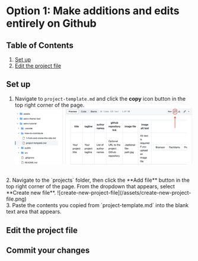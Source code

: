 # Option 1: Make additions and edits entirely on Github

## Table of Contents
1. [Set up](#set-up)
2. [Edit the project file](#edit-the-project-file)

## Set up
1. Navigate to `project-template.md` and click the **copy** icon button in the top right corner of the page.
![copy-project-template](/assets/copy-project-template.png)
<br/>
2. Navigate to the `projects` folder, then click the **Add file** button in the top right corner of the page. From the dropdown that appears, select **Create new file**.
![create-new-project-file](/assets/create-new-project-file.png)
<br/>
3. Paste the contents you copied from `project-template.md` into the blank text area that appears.

## Edit the project file

## Commit your changes